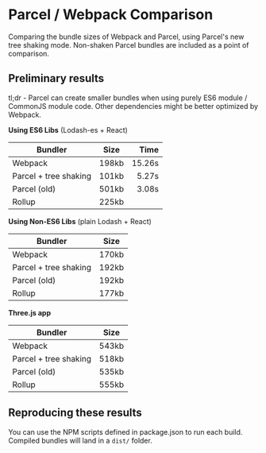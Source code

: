 # Parcel / Webpack Comparison

Comparing the bundle sizes of Webpack and Parcel, using Parcel's new tree shaking mode. Non-shaken Parcel bundles are
included as a point of comparison.

## Preliminary results

tl;dr - Parcel can create smaller bundles when using purely ES6 module / CommonJS module code. Other dependencies might
be better optimized by Webpack.

**Using ES6 Libs** (Lodash-es + React)

| Bundler                | Size          | Time   |
| ---------------------- |:-------------:| ------:|
| Webpack                | 198kb         | 15.26s |
| Parcel + tree shaking  | 101kb         | 5.27s |
| Parcel (old)           | 501kb         | 3.08s |
| Rollup                 | 225kb         ||


**Using Non-ES6 Libs** (plain Lodash + React)

| Bundler                | Size          |
| ---------------------- |:-------------:|
| Webpack                | 170kb         |
| Parcel + tree shaking  | 192kb         |
| Parcel (old)           | 192kb         |
| Rollup                 | 177kb         ||

**Three.js app**

| Bundler                | Size          |
| ---------------------- |:-------------:|
| Webpack                | 543kb         |
| Parcel + tree shaking  | 518kb         |
| Parcel (old)           | 535kb         |
| Rollup                 | 555kb         ||

## Reproducing these results

You can use the NPM scripts defined in package.json to run each build. Compiled bundles will land in a `dist/` folder.
